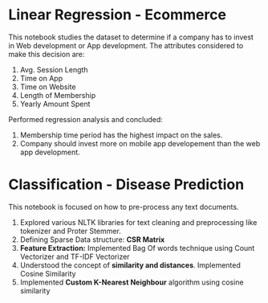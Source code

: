 # Linear Regression - Ecommerce

This notebook studies the dataset to determine if a company has to invest in Web development or App development. 
The attributes considered to make this decision are:
1. Avg. Session Length	
2. Time on App	
3. Time on Website	
4. Length of Membership	
5. Yearly Amount Spent

Performed regression analysis and concluded:
1. Membership time period has the highest impact on the sales.
2. Company should invest more on mobile app developement than the web app development.

# Classification - Disease Prediction

This notebook is focused on how to pre-process any text documents. 

1. Explored various NLTK libraries for text cleaning and preprocessing like tokenizer and Proter Stemmer.
2. Defining Sparse Data structure: **CSR Matrix** 
3. **Feature Extraction:** Implemented Bag Of words technique using Count Vectorizer and TF-IDF Vectorizer
4. Understood the concept of **similarity and distances**. Implemented Cosine Similarity
5. Implemented **Custom K-Nearest Neighbour** algorithm using cosine similarity

